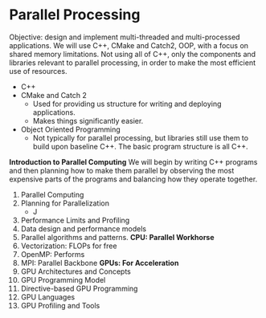 # Parallel Processing

Objective: design and implement multi-threaded and multi-processed applications. 
We will use C++, CMake and Catch2, OOP, with a focus on shared memory limitations. 
Not using all of C++, only the components and libraries relevant to parallel processing, in order to make the most efficient use of resources. 
- C++ 
- CMake and Catch 2
	- Used for providing us structure for writing and deploying applications. 
	- Makes things significantly easier. 
- Object Oriented Programming
	- Not typically for parallel processing, but libraries still use them to build upon baseline C++. The basic program structure is all C++.

 **Introduction to Parallel Computing**
 We will begin by writing C++ programs and then planning how to make them parallel by observing the most expensive parts of the programs and balancing how they operate together. 
1. Parallel Computing
2. Planning for Parallelization
	- J
3. Performance Limits and Profiling
4. Data design and performance models
5. Parallel algorithms and patterns.
**CPU: Parallel Workhorse**
6. Vectorization: FLOPs for free
7. OpenMP: Performs
8. MPI: Parallel Backbone
**GPUs: For Acceleration**
9. GPU Architectures and Concepts
10. GPU Programming Model
11. Directive-based GPU Programming
12. GPU Languages
13. GPU Profiling and Tools 

